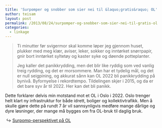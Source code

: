 ```yaml
---
title: 'Surpomper og snobber som sier nei til &laquo;gratis&raquo; OL'
author: teisam
layout: post
permalink: /2013/08/24/surpomper-og-snobber-som-sier-nei-til-gratis-ol.html
categories:
  - linkage
---
```

> Ti minutter før svigermor skal komme løper jeg gjennom huset, plukker med meg klær, aviser, leker, sokker og inntørket snørrpapir, gnir bort inntørket syltetøy og kaster syke og døende potteplanter.
> 
> Jeg kaller det panikkrydding, men det blir like ryddig som ved vanlig treig rydding, og det er morsommere. Man har et tydelig mål, og det er null seigpining, og akkurat sånn kan OL 2022 bli panikkrydding på bynivå. Byfornyelse i rekordtempo. Tildelingen skjer i 2015, og da er det bare syv år til 2022. Her kan det bli panikk. 

Dette forklarer delvis min motstand mot et OL i Oslo i 2022. Oslo trenger helt klart ny infrastruktur for både idrett, boliger og kollektivtrafikk. Men å skulle gjøre dette på rundt 7 år vil sannsynligvis medføre mange dårlige og dyre løsninger, der mange må bygges om fra OL-bruk til daglig bruk.

<span data-link="http://www.osloby.no/nyheter/Surpomp-perspektivet-pa-OL-7144835.html" class="extLink"></span>

&#160;&#8618; [Surpomp-perspektivet på OL][1]

 [1]: http://www.osloby.no/nyheter/Surpomp-perspektivet-pa-OL-7144835.html